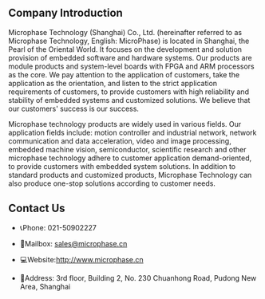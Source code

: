## Company Introduction

Microphase Technology (Shanghai) Co., Ltd. (hereinafter referred to as Microphase Technology, English: MicroPhase) is located in Shanghai, the Pearl of the Oriental World. It focuses on the development and solution provision of embedded software and hardware systems. Our products are module products and system-level boards with FPGA and ARM processors as the core. We pay attention to the application of customers, take the application as the orientation, and listen to the strict application requirements of customers, to provide customers with high reliability and stability of embedded systems and customized solutions. We believe that our customers' success is our success.

Microphase technology products are widely used in various fields. Our application fields include: motion controller and industrial network, network communication and data acceleration, video and image processing, embedded machine vision, semiconductor, scientific research and other microphase technology adhere to customer application demand-oriented, to provide customers with embedded system solutions. In addition to standard products and customized products, Microphase Technology can also produce one-stop solutions according to customer needs.

## Contact Us

- 📞Phone: 021-50902227

-  📧Mailbox: <sales@microphase.cn>

-  💻Website:<http://www.microphase.cn>

-  🏢Address: 3rd floor, Building 2, No. 230 Chuanhong Road, Pudong New Area, Shanghai
